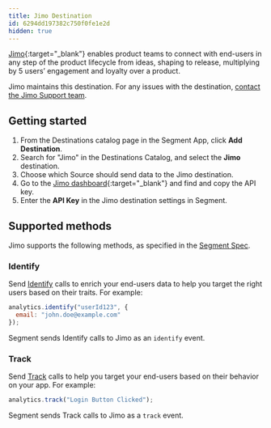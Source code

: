 ```yaml
---
title: Jimo Destination
id: 6294dd197382c750f0fe1e2d
hidden: true
---
```


[Jimo](https://yourintegration.com/?utm_source=segmentio&utm_medium=docs&utm_campaign=partners){:target="\_blank"} enables product teams to connect with end-users in any step of the product lifecycle from ideas, shaping to release, multiplying by 5 users’ engagement and loyalty over a product.

Jimo maintains this destination. For any issues with the destination, [contact the Jimo Support team](mailto:support@usejimo.com).

## Getting started

1. From the Destinations catalog page in the Segment App, click **Add Destination**.
2. Search for "Jimo" in the Destinations Catalog, and select the **Jimo** destination.
3. Choose which Source should send data to the Jimo destination.
4. Go to the [Jimo dashboard](https://i.usejimo.com/settings/integrations){:target="\_blank"} and find and copy the API key.
5. Enter the **API Key** in the Jimo destination settings in Segment.

## Supported methods

Jimo supports the following methods, as specified in the [Segment Spec](/docs/connections/spec).

### Identify

Send [Identify](/docs/connections/spec/identify) calls to enrich your end-users data to help you target the right users based on their traits. For example:

```js
analytics.identify("userId123", {
  email: "john.doe@example.com"
});
```

Segment sends Identify calls to Jimo as an `identify` event.

### Track

Send [Track](/docs/connections/spec/track) calls to help you target your end-users based on their behavior on your app. For example:

```js
analytics.track("Login Button Clicked");
```

Segment sends Track calls to Jimo as a `track` event.
